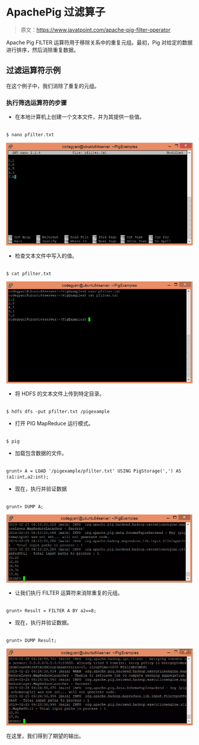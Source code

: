 # ApachePig 过滤算子

> 原文：<https://www.javatpoint.com/apache-pig-filter-operator>

Apache Pig FILTER 运算符用于移除关系中的重复元组。最初，Pig 对给定的数据进行排序，然后消除重复数据。

## 过滤运算符示例

在这个例子中，我们消除了重复的元组。

### 执行筛选运算符的步骤

*   在本地计算机上创建一个文本文件，并为其提供一些值。

```

$ nano pfilter.txt

```

![Apache Pig FILTER Operator](img/e5fde5f9716d76e894b07730ed73b851.png)

*   检查文本文件中写入的值。

```

$ cat pfilter.txt

```

![Apache Pig FILTER Operator](img/9db6d875696d8a963cb5cbd65a06087f.png)

*   将 HDFS 的文本文件上传到特定目录。

```

$ hdfs dfs -put pfilter.txt /pigexample

```

*   打开 PIG MapReduce 运行模式。

```

$ pig

```

*   加载包含数据的文件。

```

grunt> A = LOAD '/pigexample/pfilter.txt' USING PigStorage(',') AS (a1:int,a2:int);

```

*   现在，执行并验证数据

```

grunt> DUMP A;

```

![Apache Pig FILTER Operator](img/6bcfbd13d3c5e7f15e0a2e12d9b9d481.png)

*   让我们执行 FILTER 运算符来消除重复的元组。

```

grunt> Result = FILTER A BY a2==8;

```

*   现在，执行并验证数据。

```

grunt> DUMP Result;

```

![Apache Pig FILTER Operator](img/f73acc5bb1e65fcfff860698ca322332.png)

在这里，我们得到了期望的输出。